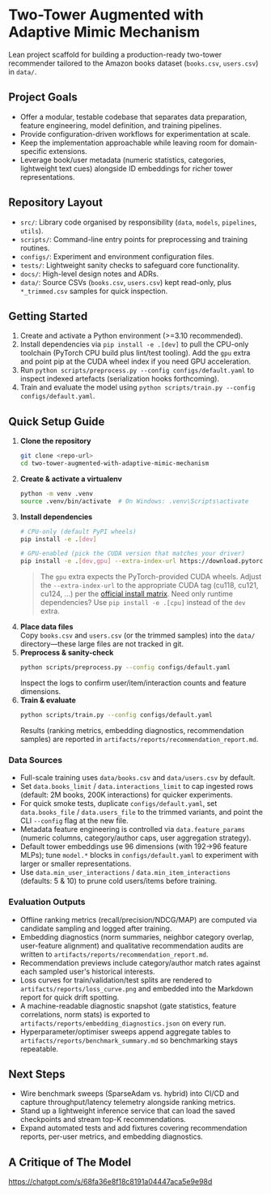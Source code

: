 # Two-Tower Augmented with Adaptive Mimic Mechanism

Lean project scaffold for building a production-ready two-tower recommender tailored to the Amazon books dataset (`books.csv`, `users.csv`) in `data/`.

## Project Goals
- Offer a modular, testable codebase that separates data preparation, feature engineering, model definition, and training pipelines.
- Provide configuration-driven workflows for experimentation at scale.
- Keep the implementation approachable while leaving room for domain-specific extensions.
- Leverage book/user metadata (numeric statistics, categories, lightweight text cues) alongside ID embeddings for richer tower representations.

## Repository Layout
- `src/`: Library code organised by responsibility (`data`, `models`, `pipelines`, `utils`).
- `scripts/`: Command-line entry points for preprocessing and training routines.
- `configs/`: Experiment and environment configuration files.
- `tests/`: Lightweight sanity checks to safeguard core functionality.
- `docs/`: High-level design notes and ADRs.
- `data/`: Source CSVs (`books.csv`, `users.csv`) kept read-only, plus `*_trimmed.csv` samples for quick inspection.

## Getting Started
1. Create and activate a Python environment (>=3.10 recommended).
2. Install dependencies via `pip install -e .[dev]` to pull the CPU-only toolchain (PyTorch CPU build plus lint/test tooling). Add the `gpu` extra and point pip at the CUDA wheel index if you need GPU acceleration.
3. Run `python scripts/preprocess.py --config configs/default.yaml` to inspect indexed artefacts (serialization hooks forthcoming).
4. Train and evaluate the model using `python scripts/train.py --config configs/default.yaml`.

## Quick Setup Guide
1. **Clone the repository**
   ```bash
   git clone <repo-url>
   cd two-tower-augmented-with-adaptive-mimic-mechanism
   ```
2. **Create & activate a virtualenv**
   ```bash
   python -m venv .venv
   source .venv/bin/activate  # On Windows: .venv\Scripts\activate
   ```
3. **Install dependencies**
   ```bash
   # CPU-only (default PyPI wheels)
   pip install -e .[dev]

   # GPU-enabled (pick the CUDA version that matches your driver)
   pip install -e .[dev,gpu] --extra-index-url https://download.pytorch.org/whl/cu121
   ```
   > The `gpu` extra expects the PyTorch-provided CUDA wheels. Adjust the `--extra-index-url` to the appropriate CUDA tag (cu118, cu121, cu124, ...) per the [official install matrix](https://pytorch.org/get-started/locally/).
   > Need only runtime dependencies? Use `pip install -e .[cpu]` instead of the `dev` extra.
4. **Place data files**  
   Copy `books.csv` and `users.csv` (or the trimmed samples) into the `data/` directory—these large files are not tracked in git.
5. **Preprocess & sanity-check**
   ```bash
   python scripts/preprocess.py --config configs/default.yaml
   ```
   Inspect the logs to confirm user/item/interaction counts and feature dimensions.
6. **Train & evaluate**
   ```bash
   python scripts/train.py --config configs/default.yaml
   ```
   Results (ranking metrics, embedding diagnostics, recommendation samples) are reported in `artifacts/reports/recommendation_report.md`.

### Data Sources
- Full-scale training uses `data/books.csv` and `data/users.csv` by default.
- Set `data.books_limit` / `data.interactions_limit` to cap ingested rows (default: 2M books, 200K interactions) for quicker experiments.
- For quick smoke tests, duplicate `configs/default.yaml`, set `data.books_file` / `data.users_file` to the trimmed variants, and point the CLI `--config` flag at the new file.
- Metadata feature engineering is controlled via `data.feature_params` (numeric columns, category/author caps, user aggregation strategy).
- Default tower embeddings use 96 dimensions (with 192→96 feature MLPs); tune `model.*` blocks in `configs/default.yaml` to experiment with larger or smaller representations.
- Use `data.min_user_interactions` / `data.min_item_interactions` (defaults: 5 & 10) to prune cold users/items before training.

### Evaluation Outputs
- Offline ranking metrics (recall/precision/NDCG/MAP) are computed via candidate sampling and logged after training.
- Embedding diagnostics (norm summaries, neighbor category overlap, user-feature alignment) and qualitative recommendation audits are written to `artifacts/reports/recommendation_report.md`.
- Recommendation previews include category/author match rates against each sampled user's historical interests.
- Loss curves for train/validation/test splits are rendered to `artifacts/reports/loss_curve.png` and embedded into the Markdown report for quick drift spotting.
- A machine-readable diagnostic snapshot (gate statistics, feature correlations, norm stats) is exported to `artifacts/reports/embedding_diagnostics.json` on every run.
- Hyperparameter/optimiser sweeps append aggregate tables to `artifacts/reports/benchmark_summary.md` so benchmarking stays repeatable.

## Next Steps
- Wire benchmark sweeps (SparseAdam vs. hybrid) into CI/CD and capture throughput/latency telemetry alongside ranking metrics.
- Stand up a lightweight inference service that can load the saved checkpoints and stream top-K recommendations.
- Expand automated tests and add fixtures covering recommendation reports, per-user metrics, and embedding diagnostics.

## A Critique of The Model
https://chatgpt.com/s/68fa36e8f18c8191a04447aca5e9e98d
